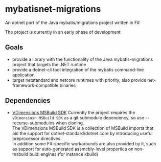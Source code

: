 # mybatisnet-migrations

An dotnet port of the Java mybatis/migrations project written in F#

The project is currently in an early phase of development

## Goals

- provide a library with the functionality of the Java mybatis-migrations project that targets the .NET runtime
- provide a dotnet-cli tool integration of the mybatis command-line application
- target netstandard and netcore runtimes with priority, also provide net-framework-compatible binaries

## Dependencies

- [VDimensions MSBuild SDK](https://github.com/vdimensions/vdimensions_msbuild_sdk) 
  Currently the project requires the `VDimensiosn MSBuild SDK` as a git submodule dependency, so use --recurse-submodules when cloning.  
  The VDimensions MSBuild SDK is a collection of MSBuild imports that aid the support for dotnet-standard/dotnet core by introducing useful preprocessor directives.  
  In addition some F#-specific workarounds are also provided by it, such as support for auto-generated assmebly-level properties on non-msbuild buidl engines (for instance xbuild)
